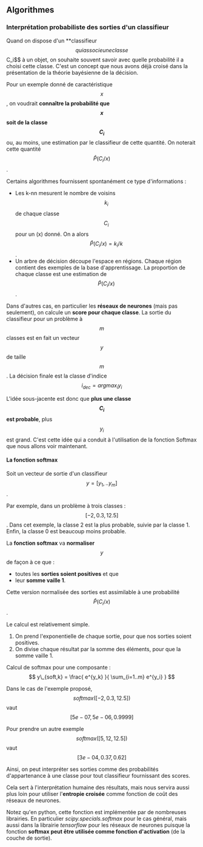 <script type="text/javascript" async src="//cdn.bootcss.com/mathjax/2.7.0/MathJax.js?config=TeX-AMS-MML_HTMLorMML"></script>
<script type="text/javascript" async src="https://cdnjs.cloudflare.com/ajax/libs/mathjax/2.7.1/MathJax.js?config=TeX-MML-AM_CHTML"></script>

## Algorithmes

### Interprétation probabiliste des sorties d'un classifieur

Quand on dispose d'un **classifieur$$ qui associe une classe $$C_i$$ à un
objet, on souhaite souvent savoir avec quelle probabilité il a choisi cette
classe.
C'est un concept que nous avons déjà croisé dans la présentation de la théorie bayésienne de la décision.

Pour un exemple donné de caractéristique $$x$$, on voudrait
**connaître la probabilité que $$x$$ soit de la classe $$C_i$$**
ou, au moins, une estimation par le classifieur de cette quantité.
On noterait cette quantité $$\hat{P}(C_i/x)$$.

Certains algorithmes fournissent spontanément ce type d'informations :

- Les k-nn mesurent le nombre de voisins $$k_i$$ de chaque classe $$C_i$$ 
pour un \(x\) donné.
On a alors $$\hat{P}(C_i/x) = k_i / k$$.
- Un arbre de décision découpe l'espace en régions.
Chaque région contient des exemples de la base d'apprentissage.
La proportion de chaque classe est une estimation de $$\hat{P}(C_i/x)$$.

Dans d'autres cas, en particulier les **réseaux de neurones** (mais pas
seulement), on calcule un **score pour chaque classe**.
La sortie du classifieur pour un problème à $$m$$ classes est en fait un
vecteur $$y$$ de taille $$m$$.
La décision finale est la classe d'indice $$i_{dec} = argmax_i y_i$$

L'idée sous-jacente est donc que **plus une classe $$C_i$$ est probable**,
plus $$y_i$$ est grand.
C'est cette idée qui a conduit à l'utilisation de la fonction Softmax que
nous allons voir maintenant.

#### La fonction softmax

Soit un vecteur de sortie d'un classifieur $$y = [y_1, .. y_m]$$.

Par exemple, dans un problème à trois classes : $$[-2, 0.3, 12.5]$$.
Dans cet exemple, la classe 2 est la plus probable, suivie par la classe 1.
Enfin, la classe 0 est beaucoup moins probable.

La **fonction softmax** va **normaliser** $$y$$ de façon à ce que :

- toutes les **sorties soient positives** et que
- leur **somme vaille 1**.

Cette version normalisée des sorties est assimilable à une probabilité
$$\hat{P}(C_i/x)$$.

Le calcul est relativement simple.

1. On prend l'exponentielle de chaque sortie, pour que nos sorties soient positives.
2. On divise chaque résultat par la somme des éléments, pour que la somme vaille 1.

Calcul de softmax pour une composante :
$$ y\_{soft,k}  = \frac{ e^{y_k} }{ \sum_{i=1..m} e^{y_i} } $$

Dans le cas de l'exemple proposé, $$softmax([-2, 0.3, 12.5])$$ vaut
$$[5e-07 , 5e-06 , 0.9999]$$

Pour prendre un autre exemple $$softmax ([5, 12, 12.5])$$ vaut
$$[3e-04 , 0.37 , 0.62]$$

Ainsi, on peut interpréter ses sorties comme des probabilités d'appartenance à une classe pour tout classifieur fournissant des scores.

Cela sert à l'interprétation humaine des résultats, mais nous servira aussi plus loin pour utiliser l'**entropie croisée** comme fonction de coût des réseaux de neurones.

Notez qu'en python, cette fonction est implémentée par de nombreuses
librairies.
En particulier *scipy.specials.softmax* pour le cas général, mais aussi dans
la librairie *tensorflow* pour les réseaux de neurones puisque la fonction
**softmax peut être utilisée comme fonction d'activation** (de la couche de sortie).

